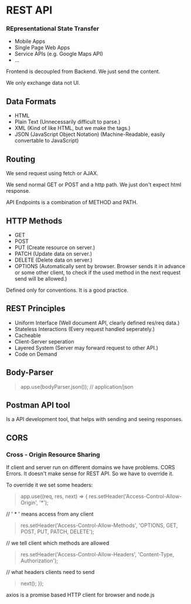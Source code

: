 # REST API

### REpresentational State Transfer

* Mobile Apps
* Single Page Web Apps
* Service APIs (e.g. Google Maps API)
* ...

Frontend is decoupled from Backend. We just send the content. 

We only exchange data not UI.

## Data Formats

* HTML
* Plain Text (Unnecessarily difficult to parse.)
* XML (Kind of like HTML, but we make the tags.)
* JSON (JavaScript Object Notation) (Machine-Readable, easily convertable to JavaScript)

## Routing 

We send request using fetch or AJAX. 

We send normal GET or POST and a http path. We just don't expect html response. 

API Endpoints is a combination of METHOD and PATH. 

## HTTP Methods
* GET
* POST
* PUT (Create resource on server.)
* PATCH (Update data on server.)
* DELETE (Delete data on server.)
* OPTIONS (Automatically sent by browser. Browser sends it in advance or some other client, to check if the used method in the next request send will be allowed.)

Defined only for conventions. It is a good practice. 

## REST Principles

* Uniform Interface (Well document API, clearly defined res/req data.)
* Stateless Interactions (Every request handled seperately.)
* Cacheable
* Client-Server seperation
* Layered System (Server may forward request to other API.)
* Code on Demand

## Body-Parser

> app.use(bodyParser.json()); // application/json

## Postman API tool

Is a API development tool, that helps with sending and seeing responses. 

## CORS
### Cross - Origin Resource Sharing

If client and server run on different domains we have problems. CORS Errors. It doesn't make sense for REST API. So we have to override it. 

To override it we set some headers:

> app.use((req, res, next) => {
>    res.setHeader('Access-Control-Allow-Origin', '*');

 // ' * ' means access from any client

>    res.setHeader('Access-Control-Allow-Methods', 'OPTIONS, GET, POST, PUT, PATCH, DELETE');

 // we tell client which methods are allowed
 
>    res.setHeader('Access-Control-Allow-Headers', 'Content-Type, Authorization');

 // what headers clients need to send

>    next();
> });


axios is a promise based HTTP client for browser and node.js





